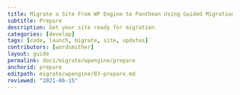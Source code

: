 ```yaml
---
title: Migrate a Site From WP Engine to Pantheon Using Guided Migration
subtitle: Prepare
description: Get your site ready for migration.
categories: [develop]
tags: [code, launch, migrate, site, updates]
contributors: [wordsmither]
layout: guide
permalink: docs/migrate/wpengine/prepare
anchorid: prepare
editpath: migrate/wpengine/03-prepare.md
reviewed: "2021-06-15"
---
```


<Partial file="migrate/prepare.md" />